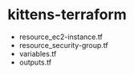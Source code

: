 # kittens-terraform
- resource_ec2-instance.tf
- resource_security-group.tf
- variables.tf
- outputs.tf